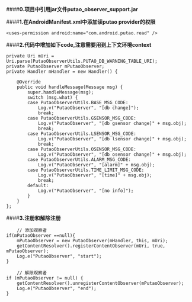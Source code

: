 

####**0.项目中引用jar文件putao_observer_support.jar**

####**1.在AndroidManifest.xml中添加读putao provider的权限**


    <uses-permission android:name="com.android.putao.read" />
    

####**2.代码中增加如下code,注意需要用到上下文环境context**


    private Uri mUri = Uri.parse(PutaoObserverUtils.PUTAO_DB_WARNING_TABLE_URI);
    private PutaoObserver mPutaoObserver;
    private Handler mHandler = new Handler() {
        
        @Override
        public void handleMessage(Message msg) {
            super.handleMessage(msg);
            switch (msg.what) {
            case PutaoObserverUtils.BASE_MSG_CODE:
                Log.v("PutaoObserver", "[db change]");
                break;
            case PutaoObserverUtils.GSENSOR_MSG_CODE:
                Log.v("PutaoObserver", "[db gsensor change]" + msg.obj);
                break;
            case PutaoObserverUtils.LSENSOR_MSG_CODE:
                Log.v("PutaoObserver", "[db lsensor change]" + msg.obj);
                break;
            case PutaoObserverUtils.OSENSOR_MSG_CODE:
                Log.v("PutaoObserver", "[db osensor change]" + msg.obj);
            case PutaoObserverUtils.ALARM_MSG_CODE:
                Log.v("PutaoObserver", "[alarm]" + msg.obj);
            case PutaoObserverUtils.TIME_LIMIT_MSG_CODE:
                Log.v("PutaoObserver", "[time]" + msg.obj);
                break;
            default:
                Log.v("PutaoObserver", "[no info]");
            }
        }
    };
    

####**3.注册和解除注册**

        // 添加观察者
    if(mPutaoObserver ==null){
        mPutaoObserver = new PutaoObserver(mHandler, this, mUri);
        getContentResolver().registerContentObserver(mUri, true, mPutaoObserver);
        Log.e("PutaoObserver", "start");
    }

        // 解除观察者
    if (mPutaoObserver != null) {
        getContentResolver().unregisterContentObserver(mPutaoObserver);
        Log.e("PutaoObserver", "end");
    }
